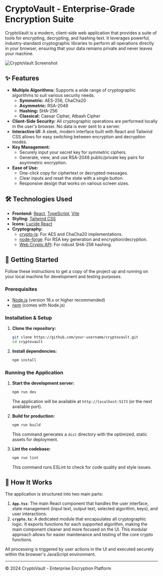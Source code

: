 # CryptoVault - Enterprise-Grade Encryption Suite

CryptoVault is a modern, client-side web application that provides a suite of tools for encrypting, decrypting, and hashing text. It leverages powerful, industry-standard cryptographic libraries to perform all operations directly in your browser, ensuring that your data remains private and never leaves your machine.

![CryptoVault Screenshot](https://github.com/user-attachments/assets/55e60517-e81a-4f5b-81e0-59f6e522964b)


## ✨ Features

- **Multiple Algorithms:** Supports a wide range of cryptographic algorithms to suit various security needs.
  - **Symmetric:** AES-256, ChaCha20
  - **Asymmetric:** RSA-2048
  - **Hashing:** SHA-256
  - **Classical:** Caesar Cipher, Atbash Cipher
- **Client-Side Security:** All cryptographic operations are performed locally in the user's browser. No data is ever sent to a server.
- **Interactive UI:** A sleek, modern interface built with React and Tailwind CSS allows for easy switching between encryption and decryption modes.
- **Key Management:**
  - Securely input your secret key for symmetric ciphers.
  - Generate, view, and use RSA-2048 public/private key pairs for asymmetric encryption.
- **Ease of Use:**
  - One-click copy for ciphertext or decrypted messages.
  - Clear inputs and reset the state with a single button.
  - Responsive design that works on various screen sizes.

## 🛠️ Technologies Used

- **Frontend:** [React](https://reactjs.org/), [TypeScript](https://www.typescriptlang.org/), [Vite](https://vitejs.dev/)
- **Styling:** [Tailwind CSS](https://tailwindcss.com/)
- **Icons:** [Lucide React](https://lucide.dev/guide/packages/lucide-react)
- **Cryptography:**
  - [crypto-js](https.github.com/brix/crypto-js): For AES and ChaCha20 implementations.
  - [node-forge](https://github.com/digitalbazaar/forge): For RSA key generation and encryption/decryption.
  - [Web Crypto API](https://developer.mozilla.org/en-US/docs/Web/API/Web_Crypto_API): For robust SHA-256 hashing.

## 🚀 Getting Started

Follow these instructions to get a copy of the project up and running on your local machine for development and testing purposes.

### Prerequisites

- [Node.js](https://nodejs.org/) (version 18.x or higher recommended)
- [npm](https://www.npmjs.com/) (comes with Node.js)

### Installation & Setup

1. **Clone the repository:**
   ```bash
   git clone https://github.com/your-username/cryptovault.git
   cd cryptovault
   ```

2. **Install dependencies:**
   ```bash
   npm install
   ```

### Running the Application

1. **Start the development server:**
   ```bash
   npm run dev
   ```
   The application will be available at `http://localhost:5173` (or the next available port).

2. **Build for production:**
   ```bash
   npm run build
   ```
   This command generates a `dist` directory with the optimized, static assets for deployment.

3. **Lint the codebase:**
   ```bash
   npm run lint
   ```
   This command runs ESLint to check for code quality and style issues.

## 🔐 How It Works

The application is structured into two main parts:

1.  **`App.tsx`**: The main React component that handles the user interface, state management (input text, output text, selected algorithm, keys), and user interactions.
2.  **`crypto.ts`**: A dedicated module that encapsulates all cryptographic logic. It exports functions for each supported algorithm, making the main component cleaner and more focused on the UI. This modular approach allows for easier maintenance and testing of the core crypto functions.

All processing is triggered by user actions in the UI and executed securely within the browser's JavaScript environment.

---

© 2024 CryptoVault - Enterprise Encryption Platform
